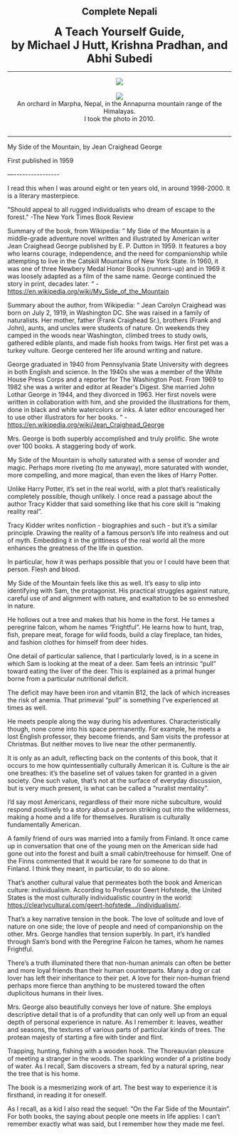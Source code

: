 ## <div align="center">Complete Nepali</div>
<div style="font-size: 25px; font-weight: bold;" align="center">A Teach Yourself Guide,<br/>by Michael J Hutt, Krishna Pradhan, and Abhi Subedi</div>

---

<div align="center">
  <img src="https://bradleyculley.github.io/images/complete_nepali.jpeg" />
</div>
<br>
<div align="center">
  <img src="https://bradleyculley.github.io/images/Marpha.jpeg" />
</div>
<div align="center">
An orchard in Marpha, Nepal, in the Annapurna mountain range of the Himalayas.<br/>I took the photo in 2010.
</div>
<br>

---

My Side of the Mountain, by Jean Craighead George

First published in 1959

—----------------

I read this when I was around eight or ten years old, in around 1998-2000. It is a literary masterpiece.

"Should appeal to all rugged individualists who dream of escape to the forest."
-The New York Times Book Review

Summary of the book, from Wikipedia:
“
My Side of the Mountain is a middle-grade adventure novel written and illustrated by American writer Jean Craighead George published by E. P. Dutton in 1959. It features a boy who learns courage, independence, and the need for companionship while attempting to live in the Catskill Mountains of New York State. In 1960, it was one of three Newbery Medal Honor Books (runners-up) and in 1969 it was loosely adapted as a film of the same name. George continued the story in print, decades later.
“
-https://en.wikipedia.org/wiki/My_Side_of_the_Mountain

Summary about the author, from Wikipedia:
“
Jean Carolyn Craighead was born on July 2, 1919, in Washington DC. She was raised in a family of naturalists. Her mother, father (Frank Craighead Sr.), brothers (Frank and John), aunts, and uncles were students of nature. On weekends they camped in the woods near Washington, climbed trees to study owls, gathered edible plants, and made fish hooks from twigs. Her first pet was a turkey vulture. George centered her life around writing and nature.

George graduated in 1940 from Pennsylvania State University with degrees in both English and science. In the 1940s she was a member of the White House Press Corps and a reporter for The Washington Post. From 1969 to 1982 she was a writer and editor at Reader's Digest. She married John Lothar George in 1944, and they divorced in 1963. Her first novels were written in collaboration with him, and she provided the illustrations for them, done in black and white watercolors or inks. A later editor encouraged her to use other illustrators for her books.
“
-https://en.wikipedia.org/wiki/Jean_Craighead_George

Mrs. George is both superbly accomplished and truly prolific. She wrote over 100 books. A staggering body of work.

My Side of the Mountain is wholly saturated with a sense of wonder and magic. Perhaps more riveting (to me anyway), more saturated with wonder, more compelling, and more magical, than even the likes of Harry Potter.

Unlike Harry Potter, it’s set in the real world, with a plot that’s realistically completely possible, though unlikely. I once read a passage about the author Tracy Kidder that said something like that his core skill is “making reality real”.

Tracy Kidder writes nonfiction - biographies and such - but it’s a similar principle. Drawing the reality of a famous person’s life into realness and out of myth. Embedding it in the grittiness of the real world all the more enhances the greatness of the life in question.

In particular, how it was perhaps possible that you or I could have been that person. Flesh and blood.

My Side of the Mountain feels like this as well. It’s easy to slip into identifying with Sam, the protagonist. His practical struggles against nature, careful use of and alignment with nature, and exaltation to be so enmeshed in nature.

He hollows out a tree and makes that his home in the forst. He tames a peregrine falcon, whom he names “Frightful”. He learns how to hunt, trap, fish, prepare meat, forage for wild foods, build a clay fireplace, tan hides, and fashion clothes for himself from deer hides.

One detail of particular salience, that I particularly loved, is in a scene in which Sam is looking at the meat of a deer. Sam feels an intrinsic “pull” toward eating the liver of the deer. This is explained as a primal hunger borne from a particular nutritional deficit.

The deficit may have been iron and vitamin B12, the lack of which increases the risk of anemia. That primeval “pull” is something I’ve experienced at times as well.

He meets people along the way during his adventures. Characteristically though, none come into his space permanently. For example, he meets a lost English professor, they become friends, and Sam visits the professor at Christmas. But neither moves to live near the other permanently.

It is only as an adult, reflecting back on the contents of this book, that it occurs to me how quintessentially culturally American it is. Culture is the air one breathes: it’s the baseline set of values taken for granted in a given society. One such value, that’s not at the surface of everyday discussion, but is very much present, is what can be called a “ruralist mentality”.

I’d say most Americans, regardless of their more niche subculture, would respond positively to a story about a person striking out into the wilderness, making a home and a life for themselves. Ruralism is culturally fundamentally American.

A family friend of ours was married into a family from Finland. It once came up in conversation that one of the young men on the American side had gone out into the forest and built a small cabin/treehouse for himself. One of the Finns commented that it would be rare for someone to do that in Finland. I think they meant, in particular, to do so alone.

That’s another cultural value that permeates both the book and American culture: individualism. According to Professor Geert Hofstede, the United States is the most culturally individualistic country in the world: https://clearlycultural.com/geert-hofstede.../individualism/.

That’s a key narrative tension in the book. The love of solitude and love of nature on one side; the love of people and need of companionship on the other. Mrs. George handles that tension superbly. In part, it’s handled through Sam’s bond with the Peregrine Falcon he tames, whom he names Frightful.

There’s a truth illuminated there that non-human animals can often be better and more loyal friends than their human counterparts. Many a dog or cat lover has left their inheritance to their pet. A love for their non-human friend perhaps more fierce than anything to be mustered toward the often duplicitous humans in their lives.

Mrs. George also beautifully conveys her love of nature. She employs descriptive detail that is of a profundity that can only well up from an equal depth of personal experience in nature. As I remember it: leaves, weather and seasons, the textures of various parts of particular kinds of trees. The protean majesty of starting a fire with tinder and flint.

Trapping, hunting, fishing with a wooden hook. The Thoreauvian pleasure of meeting a stranger in the woods. The sparkling wonder of a pristine body of water. As I recall, Sam discovers a stream, fed by a natural spring, near the tree that is his home.

The book is a mesmerizing work of art. The best way to experience it is firsthand, in reading it for oneself.

As I recall, as a kid I also read the sequel: “On the Far Side of the Mountain”. For both books, the saying about people one meets in life applies: I can’t remember exactly what was said, but I remember how they made me feel.
